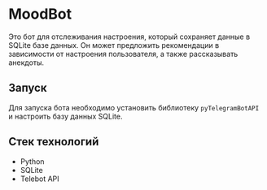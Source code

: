 # MoodBot

Это бот для отслеживания настроения, который сохраняет данные в SQLite базе данных. Он может предложить рекомендации в зависимости от настроения пользователя, а также рассказывать анекдоты.

## Запуск
Для запуска бота необходимо установить библиотеку `pyTelegramBotAPI` и настроить базу данных SQLite.

## Стек технологий
- Python
- SQLite
- Telebot API
